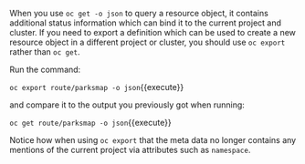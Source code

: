 When you use ``oc get -o json`` to query a resource object, it contains additional status information which can bind it to the current project and cluster. If you need to export a definition which can be used to create a new resource object in a different project or cluster, you should use ``oc export`` rather than ``oc get``.

Run the command:

``oc export route/parksmap -o json``{{execute}}

and compare it to the output you previously got when running:

``oc get route/parksmap -o json``{{execute}}

Notice how when using ``oc export`` that the meta data no longer contains any mentions of the current project via attributes such as ``namespace``.
